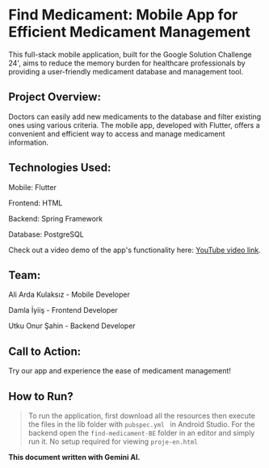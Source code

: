 # Find Medicament: Mobile App for Efficient Medicament Management

This full-stack mobile application, built for the Google Solution Challenge 24', aims to reduce the memory burden for healthcare professionals by providing a user-friendly medicament database and management tool.

## Project Overview:

Doctors can easily add new medicaments to the database and filter existing ones using various criteria. The mobile app, developed with Flutter, offers a convenient and efficient way to access and manage medicament information.

## Technologies Used:

Mobile: Flutter

Frontend: HTML

Backend: Spring Framework

Database: PostgreSQL

Check out a video demo of the app's functionality here: [YouTube video link](https://youtu.be/J-bzbw6XzVk?feature=shared). 

## Team:

Ali Arda Kulaksız - Mobile Developer

Damla İyiiş - Frontend Developer

Utku Onur Şahin - Backend Developer

## Call to Action:

Try our app and experience the ease of medicament management!

## How to Run?

>To run the application, first download all the resources then execute the files in the lib folder with `pubspec.yml ` in Android Studio.
For the backend open the `find-medicament-BE` folder in an editor and simply run it.
No setup required for viewing `proje-en.html`

**This document written with Gemini AI.**
